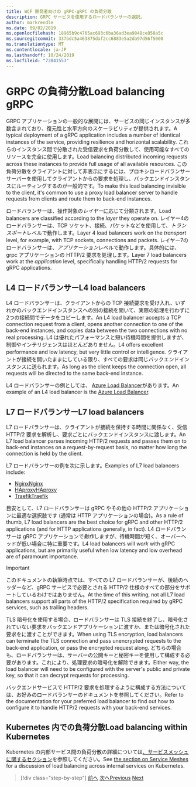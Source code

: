 ```yaml
---
title: WCF 開発者向けの gRPC-gRPC の負荷分散
description: GRPC サービスを使用するロードバランサーの選択。
author: markrendle
ms.date: 09/02/2019
ms.openlocfilehash: 18965b9c4765ac693c6ba36ad3ea9848ce858a5c
ms.sourcegitcommit: 337bdc5a463875daf2cc6883e5a2da97d56f5000
ms.translationtype: MT
ms.contentlocale: ja-JP
ms.lasthandoff: 10/24/2019
ms.locfileid: "73841553"
---
```

# <a name="load-balancing-grpc"></a><span data-ttu-id="d2d7d-103">GRPC の負荷分散</span><span class="sxs-lookup"><span data-stu-id="d2d7d-103">Load balancing gRPC</span></span>

<span data-ttu-id="d2d7d-104">GRPC アプリケーションの一般的な展開には、サービスの同じインスタンスが多数含まれており、復元性と水平方向のスケーラビリティが提供されます。</span><span class="sxs-lookup"><span data-stu-id="d2d7d-104">A typical deployment of a gRPC application includes a number of identical instances of the service, providing resilience and horizontal scalability.</span></span> <span data-ttu-id="d2d7d-105">これらのインスタンス間で分散された受信要求を負荷分散して、使用可能なすべてのリソースを完全に使用します。</span><span class="sxs-lookup"><span data-stu-id="d2d7d-105">Load balancing distributed incoming requests across these instances to provide full usage of all available resources.</span></span> <span data-ttu-id="d2d7d-106">この負荷分散をクライアントに対して非表示にするには、プロキシロードバランサーサーバーを使用してクライアントからの要求を処理し、バックエンドインスタンスにルーティングするのが一般的です。</span><span class="sxs-lookup"><span data-stu-id="d2d7d-106">To make this load balancing invisible to the client, it's common to use a proxy load balancer server to handle requests from clients and route them to back-end instances.</span></span>

<span data-ttu-id="d2d7d-107">ロードバランサーは、操作対象の*レイヤー*に応じて分類されます。</span><span class="sxs-lookup"><span data-stu-id="d2d7d-107">Load balancers are classified according to the *layer* they operate on.</span></span> <span data-ttu-id="d2d7d-108">レイヤー4のロードバランサーは、TCP ソケット、接続、パケットなどを使用して、*トランスポート*レベルで動作します。</span><span class="sxs-lookup"><span data-stu-id="d2d7d-108">Layer 4 load balancers work on the *transport* level, for example, with TCP sockets, connections and packets.</span></span> <span data-ttu-id="d2d7d-109">レイヤー7のロードバランサーは、*アプリケーション*レベルで動作します。具体的には、grpc アプリケーションの HTTP/2 要求を処理します。</span><span class="sxs-lookup"><span data-stu-id="d2d7d-109">Layer 7 load balancers work at the *application* level, specifically handling HTTP/2 requests for gRPC applications.</span></span>

## <a name="l4-load-balancers"></a><span data-ttu-id="d2d7d-110">L4 ロードバランサー</span><span class="sxs-lookup"><span data-stu-id="d2d7d-110">L4 load balancers</span></span>

<span data-ttu-id="d2d7d-111">L4 ロードバランサーは、クライアントからの TCP 接続要求を受け入れ、いずれかのバックエンドインスタンスへの別の接続を開いて、実際の処理を行わずに2つの接続間でデータをコピーします。</span><span class="sxs-lookup"><span data-stu-id="d2d7d-111">An L4 load balancer accepts a TCP connection request from a client, opens another connection to one of the back-end instances, and copies data between the two connections with no real processing.</span></span> <span data-ttu-id="d2d7d-112">L4 は優れたパフォーマンスと短い待機時間を提供しますが、制御やインテリジェンスはほとんどありません。</span><span class="sxs-lookup"><span data-stu-id="d2d7d-112">L4 offers excellent performance and low latency, but very little control or intelligence.</span></span> <span data-ttu-id="d2d7d-113">クライアントが接続を開いたままにしている限り、すべての要求は同じバックエンドインスタンスに送られます。</span><span class="sxs-lookup"><span data-stu-id="d2d7d-113">As long as the client keeps the connection open, all requests will be directed to the same back-end instance.</span></span>

<span data-ttu-id="d2d7d-114">L4 ロードバランサーの例としては、 [Azure Load Balancer](https://azure.microsoft.com/services/load-balancer/)があります。</span><span class="sxs-lookup"><span data-stu-id="d2d7d-114">An example of an L4 load balancer is the [Azure Load Balancer](https://azure.microsoft.com/services/load-balancer/).</span></span>

## <a name="l7-load-balancers"></a><span data-ttu-id="d2d7d-115">L7 ロードバランサー</span><span class="sxs-lookup"><span data-stu-id="d2d7d-115">L7 load balancers</span></span>

<span data-ttu-id="d2d7d-116">L7 ロードバランサーは、クライアントが接続を保持する時間に関係なく、受信 HTTP/2 要求を解析し、要求ごとにバックエンドインスタンスに渡します。</span><span class="sxs-lookup"><span data-stu-id="d2d7d-116">An L7 load balancer parses incoming HTTP/2 requests and passes them on to back-end instances on a request-by-request basis, no matter how long the connection is held by the client.</span></span>

<span data-ttu-id="d2d7d-117">L7 ロードバランサーの例を次に示します。</span><span class="sxs-lookup"><span data-stu-id="d2d7d-117">Examples of L7 load balancers include:</span></span>

- [<span data-ttu-id="d2d7d-118">Nginx</span><span class="sxs-lookup"><span data-stu-id="d2d7d-118">Nginx</span></span>](https://www.nginx.com/)
- [<span data-ttu-id="d2d7d-119">HAproxy</span><span class="sxs-lookup"><span data-stu-id="d2d7d-119">HAproxy</span></span>](https://www.haproxy.com/)
- [<span data-ttu-id="d2d7d-120">Traefik</span><span class="sxs-lookup"><span data-stu-id="d2d7d-120">Traefik</span></span>](https://traefik.io/)

<span data-ttu-id="d2d7d-121">目安として、L7 ロードバランサーは gRPC やその他の HTTP/2 アプリケーションに最適な選択肢です (通常は HTTP アプリケーションの場合)。</span><span class="sxs-lookup"><span data-stu-id="d2d7d-121">As a rule of thumb, L7 load balancers are the best choice for gRPC and other HTTP/2 applications (and for HTTP applications generally, in fact).</span></span> <span data-ttu-id="d2d7d-122">L4 ロードバランサーは gRPC アプリケーションで*動作*しますが、待機時間が短く、オーバーヘッドが低い場合に特に重要です。</span><span class="sxs-lookup"><span data-stu-id="d2d7d-122">L4 load balancers will *work* with gRPC applications, but are primarily useful when low latency and low overhead are of paramount importance.</span></span>

> [!IMPORTANT]
> <span data-ttu-id="d2d7d-123">このドキュメントの執筆時点では、すべての L7 ロードバランサーが、後続のヘッダーなど、gRPC サービスで必要とされる HTTP/2 仕様のすべての部分をサポートしているわけではありません。</span><span class="sxs-lookup"><span data-stu-id="d2d7d-123">At the time of this writing, not all L7 load balancers support all parts of the HTTP/2 specification required by gRPC services, such as trailing headers.</span></span>

<span data-ttu-id="d2d7d-124">TLS 暗号化を使用する場合、ロードバランサーは TLS 接続を終了し、暗号化されていない要求をバックエンドアプリケーションに渡すか、または暗号化された要求をに渡すことができます。</span><span class="sxs-lookup"><span data-stu-id="d2d7d-124">When using TLS encryption, load balancers can terminate the TLS connection and pass unencrypted requests to the back-end application, or pass the encrypted request along.</span></span> <span data-ttu-id="d2d7d-125">どちらの場合も、ロードバランサーは、サーバーの公開キーと秘密キーを使用して構成する必要があります。これにより、処理要求の暗号化を解除できます。</span><span class="sxs-lookup"><span data-stu-id="d2d7d-125">Either way, the load balancer will need to be configured with the server's public and private key, so that it can decrypt requests for processing.</span></span>

<span data-ttu-id="d2d7d-126">バックエンドサービスで HTTP/2 要求を処理するように構成する方法については、お好みのロードバランサーのドキュメントを参照してください。</span><span class="sxs-lookup"><span data-stu-id="d2d7d-126">Refer to the documentation for your preferred load balancer to find out how to configure it to handle HTTP/2 requests with your back-end services.</span></span>

## <a name="load-balancing-within-kubernetes"></a><span data-ttu-id="d2d7d-127">Kubernetes 内での負荷分散</span><span class="sxs-lookup"><span data-stu-id="d2d7d-127">Load balancing within Kubernetes</span></span>

<span data-ttu-id="d2d7d-128">Kubernetes の内部サービス間の負荷分散の詳細については[、サービスメッシュに関するセクション](service-mesh.md)を参照してください。</span><span class="sxs-lookup"><span data-stu-id="d2d7d-128">See [the section on Service Meshes](service-mesh.md) for a discussion of load balancing across internal services on Kubernetes.</span></span>

>[!div class="step-by-step"]
><span data-ttu-id="d2d7d-129">[前へ](service-mesh.md)
>[次へ](application-performance-management.md)</span><span class="sxs-lookup"><span data-stu-id="d2d7d-129">[Previous](service-mesh.md)
[Next](application-performance-management.md)</span></span>
